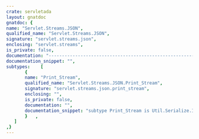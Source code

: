 ```yaml
---
crate: servletada
layout: gnatdoc
gnatdoc: {
name: "Servlet.Streams.JSON",
qualified_name: "Servlet.Streams.JSON",
signature: "servlet.streams.json",
enclosing: "servlet.streams",
is_private: false,
documentation: "---------------------------------------------------------------------\n  servlet-streams-json -- JSON Print streams for servlets\n  Copyright (C) 2016, 2018 Stephane Carrez\n  Written by Stephane Carrez (Stephane.Carrez@gmail.com)\n\n  Licensed under the Apache License, Version 2.0 (the \"License\");\n  you may not use this file except in compliance with the License.\n  You may obtain a copy of the License at\n\n      http://www.apache.org/licenses/LICENSE-2.0\n\n  Unless required by applicable law or agreed to in writing, software\n  distributed under the License is distributed on an \"AS IS\" BASIS,\n  WITHOUT WARRANTIES OR CONDITIONS OF ANY KIND, either express or implied.\n  See the License for the specific language governing permissions and\n  limitations under the License.\n---------------------------------------------------------------------",
documentation_snippet: "",
subtypes:    [
       {
       name: "Print_Stream",
       qualified_name: "Servlet.Streams.JSON.Print_Stream",
       signature: "servlet.streams.json.print_stream",
       enclosing: "",
       is_private: false,
       documentation: "",
       documentation_snippet: "subtype Print_Stream is Util.Serialize.IO.JSON.Output_Stream;",
       }   ,
   ]
,}
---
```

